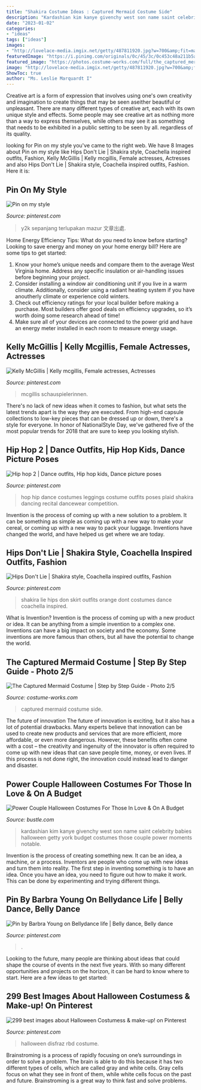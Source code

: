 ```yaml
---
title: "Shakira Costume Ideas : Captured Mermaid Costume Side"
description: "Kardashian kim kanye givenchy west son name saint celebrity babies halloween getty york budget costumes those couple power moments notable"
date: "2023-01-02"
categories:
- "ideas"
tags: ["ideas"]
images:
- "http://lovelace-media.imgix.net/getty/487811920.jpg?w=700&amp;fit=max&amp;auto=format&amp;q=70"
featuredImage: "https://i.pinimg.com/originals/0c/45/3c/0c453c48a211b5addc30751832441326.jpg"
featured_image: "https://photos.costume-works.com/full/the_captured_mermaid.jpg"
image: "http://lovelace-media.imgix.net/getty/487811920.jpg?w=700&amp;fit=max&amp;auto=format&amp;q=70"
ShowToc: true
author: "Ms. Leslie Marquardt I"
---
```



Creative art is a form of expression that involves using one's own creativity and imagination to create things that may be seen aseither beautiful or unpleasant. There are many different types of creative art, each with its own unique style and effects. Some people may see creative art as nothing more than a way to express themselves, while others may see it as something that needs to be exhibited in a public setting to be seen by all. regardless of its quality.

	

		
looking for Pin on my style you've came to the right web. We have 8 Images about Pin on my style like Hips Don&#039;t Lie | Shakira style, Coachella inspired outfits, Fashion, Kelly McGillis | Kelly mcgillis, Female actresses, Actresses and also Hips Don&#039;t Lie | Shakira style, Coachella inspired outfits, Fashion. Here it is:
		
    
## Pin On My Style

<img loading=lazy src="https://i.pinimg.com/736x/95/98/92/959892d79c426d0573eff91a63bd6640.jpg" onerror="this.onerror=null;this.src='https://tse3.mm.bing.net/th?id=OIP.5OKpqpoz0m5_NRMnh5b3mAHaLd&amp;pid=15.1';" alt="Pin on my style">

_Source: pinterest.com_

>y2k sepanjang terlupakan mazur 文章出處. 

	

Home Energy Efficiency Tips: What do you need to know before starting?
Looking to save energy and money on your home energy bill? Here are some tips to get started: 
1. Know your home’s unique needs and compare them to the average West Virginia home. Address any specific insulation or air-handling issues before beginning your project. 
2. Consider installing a window air conditioning unit if you live in a warm climate. Additionally, consider using a radiant heating system if you have anoutherly climate or experience cold winters. 
3. Check out efficiency ratings for your local builder before making a purchase. Most builders offer good deals on efficiency upgrades, so it’s worth doing some research ahead of time! 
4. Make sure all of your devices are connected to the power grid and have an energy meter installed in each room to measure energy usage.

    
## Kelly McGillis | Kelly Mcgillis, Female Actresses, Actresses

<img loading=lazy src="https://i.pinimg.com/736x/ab/2c/f7/ab2cf7ad90a97516bad8a0de39573ab1.jpg" onerror="this.onerror=null;this.src='https://tse2.mm.bing.net/th?id=OIP.47CsXFwm84d4A04lynhKlQHaI7&amp;pid=15.1';" alt="Kelly McGillis | Kelly mcgillis, Female actresses, Actresses">

_Source: pinterest.com_

>mcgillis schauspielerinnen. 

	

There's no lack of new ideas when it comes to fashion, but what sets the latest trends apart is the way they are executed. From high-end capsule collections to low-key pieces that can be dressed up or down, there's a style for everyone. In honor of NationalStyle Day, we've gathered five of the most popular trends for 2018 that are sure to keep you looking stylish.

    
## Hip Hop 2 | Dance Outfits, Hip Hop Kids, Dance Picture Poses

<img loading=lazy src="https://i.pinimg.com/originals/0c/45/3c/0c453c48a211b5addc30751832441326.jpg" onerror="this.onerror=null;this.src='https://tse4.mm.bing.net/th?id=OIP.sr608CwFez_fKTHurFEnEgHaLG&amp;pid=15.1';" alt="Hip hop 2 | Dance outfits, Hip hop kids, Dance picture poses">

_Source: pinterest.com_

>hop hip dance costumes leggings costume outfits poses plaid shakira dancing recital dancewear competition. 

	

Invention is the process of coming up with a new solution to a problem. It can be something as simple as coming up with a new way to make your cereal, or coming up with a new way to pack your luggage. Inventions have changed the world, and have helped us get where we are today.

    
## Hips Don&#039;t Lie | Shakira Style, Coachella Inspired Outfits, Fashion

<img loading=lazy src="https://i.pinimg.com/originals/73/95/3e/73953ed5614dee75f8338d8a58201ddf.jpg" onerror="this.onerror=null;this.src='https://tse3.mm.bing.net/th?id=OIP.JkqH8mDRiHwyYQmUUOln5wHaHa&amp;pid=15.1';" alt="Hips Don&#039;t Lie | Shakira style, Coachella inspired outfits, Fashion">

_Source: pinterest.com_

>shakira lie hips don skirt outfits orange dont costumes dance coachella inspired. 

	

What is Invention?
Invention is the process of coming up with a new product or idea. It can be anything from a simple invention to a complex one. Inventions can have a big impact on society and the economy. Some inventions are more famous than others, but all have the potential to change the world.

    
## The Captured Mermaid Costume | Step By Step Guide - Photo 2/5

<img loading=lazy src="https://photos.costume-works.com/full/the_captured_mermaid.jpg" onerror="this.onerror=null;this.src='https://tse2.mm.bing.net/th?id=OIP.0enX7jkV4yY4tnmllikXXAAAAA&amp;pid=15.1';" alt="The Captured Mermaid Costume | Step by Step Guide - Photo 2/5">

_Source: costume-works.com_

>captured mermaid costume side. 

	

The future of innovation
The future of innovation is exciting, but it also has a lot of potential drawbacks. Many experts believe that innovation can be used to create new products and services that are more efficient, more affordable, or even more dangerous. However, these benefits often come with a cost – the creativity and ingenuity of the innovator is often required to come up with new ideas that can save people time, money, or even lives. If this process is not done right, the innovation could instead lead to danger and disaster.

    
## Power Couple Halloween Costumes For Those In Love &amp; On A Budget

<img loading=lazy src="http://lovelace-media.imgix.net/getty/487811920.jpg?w=700&amp;fit=max&amp;auto=format&amp;q=70" onerror="this.onerror=null;this.src='https://tse4.mm.bing.net/th?id=OIP.yS6NdKOMcDCw18UFTi7fvwHaLH&amp;pid=15.1';" alt="Power Couple Halloween Costumes For Those In Love &amp; On A Budget">

_Source: bustle.com_

>kardashian kim kanye givenchy west son name saint celebrity babies halloween getty york budget costumes those couple power moments notable. 

	

Invention is the process of creating something new. It can be an idea, a machine, or a process. Inventors are people who come up with new ideas and turn them into reality. The first step in inventing something is to have an idea. Once you have an idea, you need to figure out how to make it work. This can be done by experimenting and trying different things.

    
## Pin By Barbra Young On Bellydance Life | Belly Dance, Belly Dance

<img loading=lazy src="https://i.pinimg.com/736x/7f/58/d5/7f58d531dcd176f14d87820aa47f3644--bellydance-dance-costumes.jpg" onerror="this.onerror=null;this.src='https://tse1.mm.bing.net/th?id=OIP.X-8m8ktb-eAFCyNxBblo-wHaKG&amp;pid=15.1';" alt="Pin by Barbra Young on Bellydance life | Belly dance, Belly dance">

_Source: pinterest.com_

>. 

	

Looking to the future, many people are thinking about ideas that could shape the course of events in the next five years. With so many different opportunities and projects on the horizon, it can be hard to know where to start. Here are a few ideas to get started: 

    
## 299 Best Images About Halloween Costumess &amp; Make-up! On Pinterest

<img loading=lazy src="https://s-media-cache-ak0.pinimg.com/736x/7e/18/ef/7e18efd85af9aa9b8d55fc376445cf63.jpg" onerror="this.onerror=null;this.src='https://tse4.mm.bing.net/th?id=OIP.PDZs-yJ6DOWLcaeV_VvyAQAAAA&amp;pid=15.1';" alt="299 best images about Halloween Costumess &amp; make-up! on Pinterest">

_Source: pinterest.com_

>halloween disfraz rbd costume. 

	

Brainstroming is a process of rapidly focusing on one’s surroundings in order to solve a problem. The brain is able to do this because it has two different types of cells, which are called gray and white cells. Gray cells focus on what they see in front of them, while white cells focus on the past and future. Brainstroming is a great way to think fast and solve problems.

